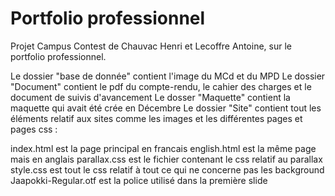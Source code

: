 # Portfolio professionnel 

Projet Campus Contest de Chauvac Henri et Lecoffre Antoine, sur le portfolio professionnel.

Le dossier "base de donnée" contient l'image du MCd et du MPD
Le dossier "Document" contient le pdf du compte-rendu, le cahier des charges et le document de suivis d'avancement
Le dosser "Maquette" contient la maquette qui avait été crée en Décembre
Le dossier "Site" contient tout les éléments relatif aux sites comme les images et les différentes pages et pages css :

index.html est la page principal en francais
english.html est la même page mais en anglais
parallax.css est le fichier contenant le css relatif au parallax
style.css est tout le css relatif à tout ce qui ne concerne pas les background
Jaapokki-Regular.otf est la police utilisé dans la première slide